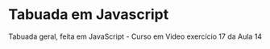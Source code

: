 # Tabuada em Javascript
Tabuada geral, feita em JavaScript - Curso em Video exercício 17 da Aula 14
